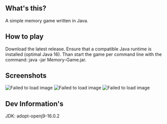 ## What's this?
A simple memory game written in Java.

## How to play
Download the latest release. Ensure that a compatible Java runtime is installed (optimal Java 16). Than start the game per command line with the command: java -jar Memory-Game.jar.

## Screenshots
![Failed to load image](https://i.ibb.co/tXMzYzF/menu.png)
![Failed to load image](https://i.ibb.co/2gWPSss/game.png)
![Failed to load image](https://i.ibb.co/k8wrMJP/win.png)

## Dev Information's
JDK: adopt-openj9-16.0.2
